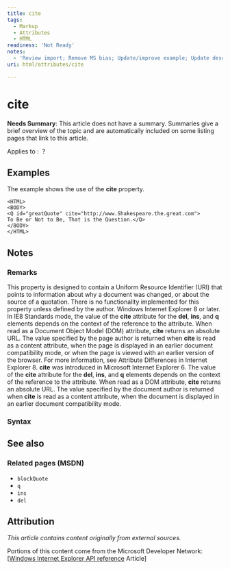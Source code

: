 ```yaml
---
title: cite
tags:
  - Markup
  - Attributes
  - HTML
readiness: 'Not Ready'
notes:
  - 'Review import; Remove MS bias; Update/improve example; Update descriptions; Fix lists & compatibility info'
uri: html/attributes/cite

---
```

# cite

**Needs Summary**: This article does not have a summary. Summaries give a brief overview of the topic and are automatically included on some listing pages that link to this article.

Applies to
:    ?

## Examples

The example shows the use of the **cite** property.

    <HTML>
    <BODY>
    <Q id="greatQuote" cite="http://www.Shakespeare.the.great.com">
    To Be or Not to Be, That is the Question.</Q>
    </BODY>
    </HTML>

## Notes

### Remarks

This property is designed to contain a Uniform Resource Identifier (URI) that points to information about why a document was changed, or about the source of a quotation. There is no functionality implemented for this property unless defined by the author. Windows Internet Explorer 8 or later. In IE8 Standards mode, the value of the **cite** attribute for the **del**, **ins**, and **q** elements depends on the context of the reference to the attribute. When read as a Document Object Model (DOM) attribute, **cite** returns an absolute URL. The value specified by the page author is returned when **cite** is read as a content attribute, when the page is displayed in an earlier document compatibility mode, or when the page is viewed with an earlier version of the browser. For more information, see Attribute Differences in Internet Explorer 8. **cite** was introduced in Microsoft Internet Explorer 6. The value of the **cite** attribute for the **del**, **ins**, and **q** elements depends on the context of the reference to the attribute. When read as a DOM attribute, **cite** returns an absolute URL. The value specified by the document author is returned when **cite** is read as a content attribute, when the document is displayed in an earlier document compatibility mode.

### Syntax

## See also

### Related pages (MSDN)

-   `blockQuote`
-   `q`
-   `ins`
-   `del`

## Attribution

*This article contains content originally from external sources.*

Portions of this content come from the Microsoft Developer Network: [[Windows Internet Explorer API reference](http://msdn.microsoft.com/en-us/library/ie/hh828809%28v=vs.85%29.aspx) Article]

